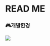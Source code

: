 # READ ME

### 🎮개발환경

<img src="https://img.shields.io/badge/Windows-0078D6?style=flat-square&logo=Windows&logoColor=white"/>



